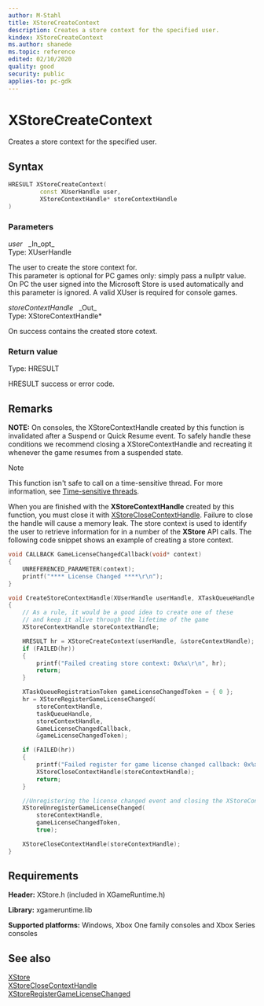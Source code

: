 ```yaml
---
author: M-Stahl
title: XStoreCreateContext
description: Creates a store context for the specified user.
kindex: XStoreCreateContext
ms.author: shanede
ms.topic: reference
edited: 02/10/2020
quality: good
security: public
applies-to: pc-gdk
---
```


# XStoreCreateContext  

Creates a store context for the specified user.  

## Syntax  
  
```cpp
HRESULT XStoreCreateContext(  
         const XUserHandle user,  
         XStoreContextHandle* storeContextHandle  
)  
```  
  
### Parameters  
  
*user* &nbsp;&nbsp;\_In\_opt\_  
Type: XUserHandle  
  
The user to create the store context for.  
This parameter is optional for PC games only: simply pass a nullptr value. On PC the user signed into the Microsoft Store is used automatically and this parameter is ignored.
A valid XUser is required for console games. 
  
*storeContextHandle* &nbsp;&nbsp;\_Out\_  
Type: XStoreContextHandle*  
  
On success contains the created store cotext.  
  
### Return value
Type: HRESULT
  
HRESULT success or error code.    
  
## Remarks  
 **NOTE:** On consoles, the XStoreContextHandle created by this function is invalidated after a Suspend or Quick Resume event. To safely handle these conditions we recommend closing a XStoreContextHandle and recreating it whenever the game resumes from a suspended state. 
 > [!NOTE]
> This function isn't safe to call on a time-sensitive thread. For more information, see [Time-sensitive threads](../../../../system/overviews/time-sensitive-threads.md).  
  
When you are finished with the **XStoreContextHandle** created by this function, you must close it with [XStoreCloseContextHandle](xstoreclosecontexthandle.md). Failure to close the handle will cause a memory leak. The store context is used to identify the user to retrieve information for in a number of the **XStore** API calls. The following code snippet shows an example of creating a store context.

```cpp
void CALLBACK GameLicenseChangedCallback(void* context)
{
    UNREFERENCED_PARAMETER(context);
    printf("**** License Changed ****\r\n");
}

void CreateStoreContextHandle(XUserHandle userHandle, XTaskQueueHandle taskQueueHandle)
{
    // As a rule, it would be a good idea to create one of these
    // and keep it alive through the lifetime of the game
    XStoreContextHandle storeContextHandle;

    HRESULT hr = XStoreCreateContext(userHandle, &storeContextHandle);
    if (FAILED(hr))
    {
        printf("Failed creating store context: 0x%x\r\n", hr);
        return;
    }

    XTaskQueueRegistrationToken gameLicenseChangedToken = { 0 };
    hr = XStoreRegisterGameLicenseChanged(
        storeContextHandle,
        taskQueueHandle,
        storeContextHandle,
        GameLicenseChangedCallback,
        &gameLicenseChangedToken);

    if (FAILED(hr))
    {
        printf("Failed register for game license changed callback: 0x%x\r\n", hr);
        XStoreCloseContextHandle(storeContextHandle);
        return;
    }

    //Unregistering the license changed event and closing the XStoreContextHandle would usually go in the cleanup/shutdown sections of your game code. 
    XStoreUnregisterGameLicenseChanged(
        storeContextHandle,
        gameLicenseChangedToken,
        true);

    XStoreCloseContextHandle(storeContextHandle);
}

```
  
## Requirements  
  
**Header:** XStore.h (included in XGameRuntime.h)
  
**Library:** xgameruntime.lib
  
**Supported platforms:** Windows, Xbox One family consoles and Xbox Series consoles  
  
## See also  
[XStore](../xstore_members.md)  
[XStoreCloseContextHandle](xstoreclosecontexthandle.md)  
[XStoreRegisterGameLicenseChanged](xstoreregistergamelicensechanged.md)  